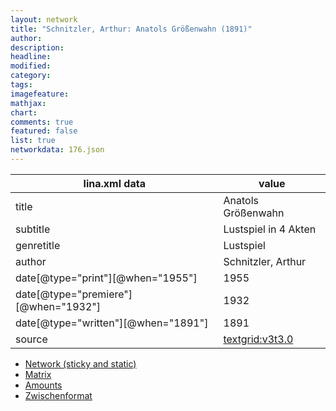 ```yaml
---
layout: network
title: "Schnitzler, Arthur: Anatols Größenwahn (1891)"
author:
description:
headline:
modified:
category:
tags:
imagefeature: 
mathjax: 
chart: 
comments: true
featured: false
list: true
networkdata: 176.json
---
```

lina.xml data  | value
------------- | -------------
title|Anatols Größenwahn
subtitle|Lustspiel in 4 Akten
genretitle|Lustspiel
author|Schnitzler, Arthur
date[@type="print"][@when="1955"]|1955
date[@type="premiere"][@when="1932"]|1932
date[@type="written"][@when="1891"]|1891
source|[textgrid:v3t3.0](https://textgridlab.org/1.0/tgcrud-public/rest/textgrid:v3t3.0/data)



* [Network (sticky and static)](/network176)
* [Matrix](/matrix176)
* [Amounts](/amount176)
* [Zwischenformat](/lina176 )
